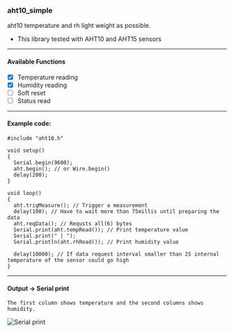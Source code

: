### aht10_simple

 aht10 temperature and rh light weight as possible.   
 - This library tested with AHT10 and AHT15 sensors
---
 #### Available Functions

 - [x] Temperature reading
 - [x] Humidity reading 
 - [ ] Soft reset
 - [ ] Status read
---

#### Example code:

```
#include "aht10.h"

void setup() 
{
  Serial.begin(9600);
  aht.begin(); // or Wire.begin()
  delay(200);
}

void loop() 
{
  aht.trigMeasure(); // Trigger a measurement
  delay(100); // Have to wait more than 75millis until preparing the data
  aht.reqData(); // Requsts all(6) bytes 
  Serial.print(aht.tempRead()); // Print temperature value
  Serial.print(" | ");
  Serial.println(aht.rhRead()); // Print humidity value
  
  delay(10000); // If data request interval smaller than 2S internal temperature of the sensor could go high
}
```
---
#### Output -> Serial print 
    The first column shows temperature and the second columns shows humidity.
![Serial print](https://i.ibb.co/tsyZgbx/th-data.jpg)

